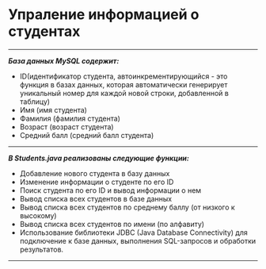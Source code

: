 <h1>Упраление информацией о студентах</h1>

---
***База данных MySQL содержит:***

- ID(идентификатор студента, автоинкрементирующийся - это функция в базах данных, которая автоматически генерирует уникальный номер для каждой новой строки, добавленной в таблицу)
- Имя (имя студента)
- Фамилия (фамилия студента)
- Возраст (возраст студента)
- Средний балл (средний балл студента)
---


***В Students.java реализованы следующие функции:***

- Добавление нового студента в базу данных
- Изменение информации о студенте по его ID
- Поиск студента по его ID и вывод информации о нем
- Вывод списка всех студентов в базе данных
- Вывод списка всех студентов по среднему баллу (от низкого к высокому)
- Вывод списка всех студентов по имени (по алфавиту)
- Использование библиотеки JDBC (Java Database Connectivity) для подключение к базе данных, выполнения SQL-запросов и обработки результатов.
---

